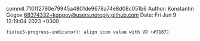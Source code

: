 commit 7101f2790e79945a4801de9678a74e8d08c051b6
Author: Konstantin Gogov <68374332+kgogov@users.noreply.github.com>
Date:   Fri Jun 9 12:19:04 2023 +0300

    fix(ui5-progress-indicator): align icon value with VD (#7167)
